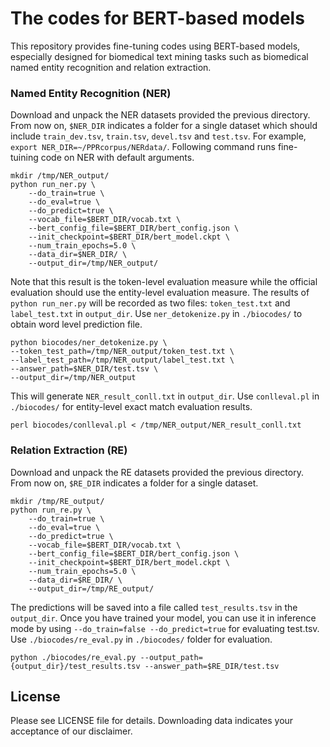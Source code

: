 # The codes for BERT-based models
This repository provides fine-tuning codes using BERT-based models, especially designed for biomedical text mining tasks such as biomedical named entity recognition and relation extraction.

### Named Entity Recognition (NER)
Download and unpack the NER datasets provided the previous directory. From now on, `$NER_DIR` indicates a folder for a single dataset which should include `train_dev.tsv`, `train.tsv`, `devel.tsv` and `test.tsv`. For example, `export NER_DIR=~/PPRcorpus/NERdata/`. Following command runs fine-tuining code on NER with default arguments.

```
mkdir /tmp/NER_output/
python run_ner.py \
    --do_train=true \
    --do_eval=true \
    --do_predict=true \
    --vocab_file=$BERT_DIR/vocab.txt \
    --bert_config_file=$BERT_DIR/bert_config.json \
    --init_checkpoint=$BERT_DIR/bert_model.ckpt \
    --num_train_epochs=5.0 \
    --data_dir=$NER_DIR/ \
    --output_dir=/tmp/NER_output/
```
Note that this result is the token-level evaluation measure while the official evaluation should use the entity-level evaluation measure. 
The results of `python run_ner.py` will be recorded as two files: `token_test.txt` and `label_test.txt` in `output_dir`. 
Use `ner_detokenize.py` in `./biocodes/` to obtain word level prediction file.
```
python biocodes/ner_detokenize.py \
--token_test_path=/tmp/NER_output/token_test.txt \
--label_test_path=/tmp/NER_output/label_test.txt \
--answer_path=$NER_DIR/test.tsv \
--output_dir=/tmp/NER_output
```
This will generate `NER_result_conll.txt` in `output_dir`.
Use `conlleval.pl` in `./biocodes/` for entity-level exact match evaluation results.
```
perl biocodes/conlleval.pl < /tmp/NER_output/NER_result_conll.txt
```

### Relation Extraction (RE)
Download and unpack the RE datasets provided the previous directory. From now on, `$RE_DIR` indicates a folder for a single dataset. 

```
mkdir /tmp/RE_output/
python run_re.py \
    --do_train=true \
    --do_eval=true \
    --do_predict=true \
    --vocab_file=$BERT_DIR/vocab.txt \
    --bert_config_file=$BERT_DIR/bert_config.json \
    --init_checkpoint=$BERT_DIR/bert_model.ckpt \
    --num_train_epochs=5.0 \
    --data_dir=$RE_DIR/ \
    --output_dir=/tmp/RE_output/ 
```

The predictions will be saved into a file called `test_results.tsv` in the `output_dir`. Once you have trained your model, you can use it in inference mode by using `--do_train=false --do_predict=true` for evaluating test.tsv. Use `./biocodes/re_eval.py` in `./biocodes/` folder for evaluation. 
```
python ./biocodes/re_eval.py --output_path={output_dir}/test_results.tsv --answer_path=$RE_DIR/test.tsv
```


## License
Please see LICENSE file for details. Downloading data indicates your acceptance of our disclaimer.

